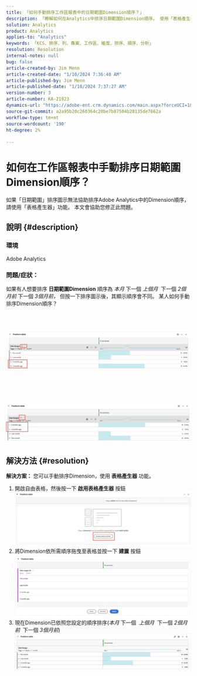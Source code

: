 ```yaml
---
title: 「如何手動排序工作區報表中的日期範圍Dimension順序？」
description: 「瞭解如何在Analytics中排序日期範圍Dimension順序。 使用「表格產生器」功能。
solution: Analytics
product: Analytics
applies-to: "Analytics"
keywords: 「KCS、排序、列、專案、工作區、維度、排序、順序、分析」
resolution: Resolution
internal-notes: null
bug: false
article-created-by: Jim Menn
article-created-date: "1/10/2024 7:36:40 AM"
article-published-by: Jim Menn
article-published-date: "1/10/2024 7:37:27 AM"
version-number: 3
article-number: KA-21923
dynamics-url: "https://adobe-ent.crm.dynamics.com/main.aspx?forceUCI=1&pagetype=entityrecord&etn=knowledgearticle&id=c6bf5efd-8aaf-ee11-a569-6045bd006268"
source-git-commit: a2a95b20c260364c20be7b87504b28135de7662a
workflow-type: tm+mt
source-wordcount: '190'
ht-degree: 2%

---
```


# 如何在工作區報表中手動排序日期範圍Dimension順序？


如果「日期範圍」排序圖示無法協助排序Adobe Analytics中的Dimension順序，請使用「表格產生器」功能。 本文會協助您修正此問題。

## 說明 {#description}


### <b>環境</b>

Adobe Analytics



### <b>問題/症狀：</b>

如果有人想要排序 <b>日期範圍Dimension</b> 順序為 *本月* 下一個 *上個月*  下一個 *2個月前* 下一個 *3個月前，* 但按一下排序圖示後，其顯示順序會不同。
某人如何手動排序Dimension順序？

<br> <br><br>![](assets/___c7bf5efd-8aaf-ee11-a569-6045bd006268___.png)<br><br> <br><br> <br><br>![](assets/___c9bf5efd-8aaf-ee11-a569-6045bd006268___.png)<br>

## 解決方法 {#resolution}

<b>解決方案：</b>
您可以手動排序Dimension，使用 <b>表格產生器</b> 功能。

1. 開啟自由表格，然後按一下 <b>啟用表格產生器</b> 按鈕 ![](assets/d4eda136-2fcd-ed11-b597-6045bd006793.png)
2. 將Dimension依所需順序拖曳至表格並按一下 <b>建置</b> 按鈕![](assets/69497031-30cd-ed11-b597-6045bd006793.png)
3. 現在Dimension已依照您設定的順序排序(*本月* 下一個  *上個月*  下一個 *2個月前*  下一個 *3個月前*)![](assets/efb1744a-30cd-ed11-b597-6045bd006793.png)



